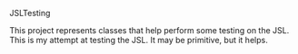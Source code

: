 JSLTesting

This project represents classes that help perform some testing on the JSL.
This is my attempt at testing the JSL. It may be primitive, but it helps.